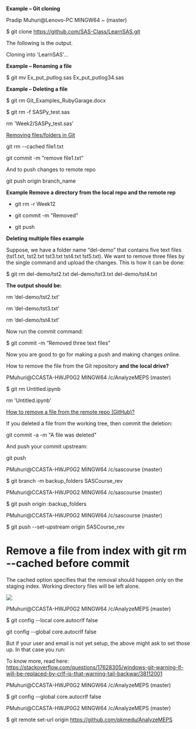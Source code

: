 **Example – Git cloning**

Pradip Muhuri\@Lenovo-PC MINGW64 \~ (master)

\$ git clone <https://github.com/SAS-Class/LearnSAS.git>

The following is the output.

Cloning into 'LearnSAS'...

**Example – Renaming a file**

\$ git mv Ex_put_putlog.sas Ex_put_putlog34.sas

**Example – Deleting a file**

\$ git rm Git_Examples_RubyGarage.docx

\$ git rm -f SASPy_test.sas

rm 'Week2/SASPy_test.sas'

[Removing files/folders in
Git](https://www.jquery-az.com/remove-file-directory-git/)

git rm --cached file1.txt

git commit -m "remove file1.txt"

And to push changes to remote repo

git push origin branch_name

**Example Remove a directory from the local repo and the remote rep**

-   git rm -r Week12

-   git commit -m "Removed"

-   git push

**Deleting multiple files example**

Suppose, we have a folder name “del-demo” that contains five text files
(tst1.txt, tst2.txt tst3.txt tst4.txt tst5.txt). We want to remove three files
by the single command and upload the changes. This is how it can be done:

\$ git rm del-demo/tst2.txt del-demo/tst3.txt del-demo/tst4.txt

**The output should be:**

rm ‘del-demo/tst2.txt’

rm ‘del-demo/tst3.txt’

rm ‘del-demo/tst4.txt’

Now run the commit command:

\$ git commit -m “Removed three text files”

Now you are good to go for making a push and making changes online.

How to remove the file from the Git repository **and the local drive?**

PMuhuri\@CCASTA-HWJP0G2 MINGW64 /c/AnalyzeMEPS (master)

\$ git rm Untitled.ipynb

rm 'Untitled.ipynb'

[How to remove a file from the remote repo
(GitHub)?](https://stackoverflow.com/questions/2047465/how-can-i-delete-a-file-from-git-repo)

If you deleted a file from the working tree, then commit the deletion:

git commit -a -m "A file was deleted"

And push your commit upstream:

git push

PMuhuri\@CCASTA-HWJP0G2 MINGW64 /c/sascourse (master)

\$ git branch -m backup_folders SASCourse_rev

PMuhuri\@CCASTA-HWJP0G2 MINGW64 /c/sascourse (master)

\$ git push origin :backup_folders

PMuhuri\@CCASTA-HWJP0G2 MINGW64 /c/sascourse (master)

\$ git push --set-upstream origin SASCourse_rev

Remove a file from index with git rm --cached before commit
===========================================================

The cached option specifies that the removal should happen only on the staging
index. Working directory files will be left alone.

![](media/888f271433ea585e8f91e3b252c3a248.png)

PMuhuri\@CCASTA-HWJP0G2 MINGW64 /c/AnalyzeMEPS (master)

\$ git config --local core.autocrlf false

git config --global core.autocrlf false

But if your user and email is not yet setup, the above might ask to set those
up. In that case you run:

To know more, read here:  
<https://stackoverflow.com/questions/17628305/windows-git-warning-lf-will-be-replaced-by-crlf-is-that-warning-tail-backwar/38112001> 

PMuhuri\@CCASTA-HWJP0G2 MINGW64 /c/AnalyzeMEPS (master)

\$ git config --global core.autocrlf false

PMuhuri\@CCASTA-HWJP0G2 MINGW64 /c/AnalyzeMEPS (master)

\$ git remote set-url origin <https://github.com/pkmedu/AnalyzeMEPS>
